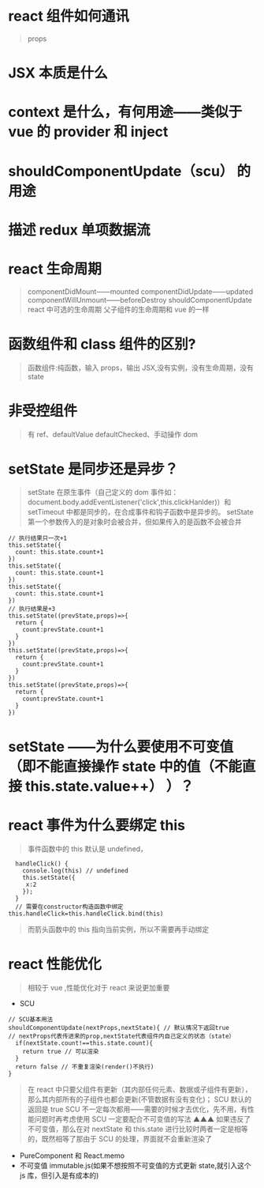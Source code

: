 # react 组件如何通讯

> props

# JSX 本质是什么

# context 是什么，有何用途——类似于 vue 的 provider 和 inject

# shouldComponentUpdate（scu） 的用途

# 描述 redux 单项数据流

# react 生命周期

> componentDidMount——mounted componentDidUpdate——updated componentWillUnmount——beforeDestroy
> shouldComponentUpdate react 中可选的生命周期
> 父子组件的生命周期和 vue 的一样

# 函数组件和 class 组件的区别?

> 函数组件:纯函数，输入 props，输出 JSX,没有实例，没有生命周期，没有 state

# 非受控组件

> 有 ref、defaultValue defaultChecked、手动操作 dom

# setState 是同步还是异步？

> setState 在原生事件（自己定义的 dom 事件如：document.body.addEventListener('click',this.clickHanlder)）和 setTimeout 中都是同步的，在合成事件和钩子函数中是异步的。
> setState 第一个参数传入的是对象时会被合并，但如果传入的是函数不会被合并

```
// 执行结果只一次+1
this.setState({
  count: this.state.count+1
})
this.setState({
  count: this.state.count+1
})
this.setState({
  count: this.state.count+1
})
// 执行结果是+3
this.setState((prevState,props)=>{
  return {
    count:prevState.count+1
  }
})
this.setState((prevState,props)=>{
  return {
    count:prevState.count+1
  }
})
this.setState((prevState,props)=>{
  return {
    count:prevState.count+1
  }
})
```

# setState ——为什么要使用不可变值（即不能直接操作 state 中的值（不能直接 this.state.value++） ）？

# react 事件为什么要绑定 this

> 事件函数中的 this 默认是 undefined，

```
  handleClick() {
    console.log(this) // undefined
    this.setState({
     x:2
    });
  }
  // 需要在constructor构造函数中绑定 this.handleClick=this.handleClick.bind(this)
```

> 而箭头函数中的 this 指向当前实例，所以不需要再手动绑定

# react 性能优化

> 相较于 vue ,性能优化对于 react 来说更加重要

- SCU

```
// SCU基本用法
shouldComponentUpdate(nextProps,nextState){ // 默认情况下返回true
// nextProps代表传进来的prop,nextState代表组件内自己定义的状态（state）
  if(nextState.count!==this.state.count){
    return true // 可以渲染
  }
  return false // 不重复渲染(render()不执行)
}
```

> 在 react 中只要父组件有更新（其内部任何元素、数据或子组件有更新），那么其内部所有的子组件也都会更新(不管数据有没有变化)；
> SCU 默认的返回是 true
> SCU 不一定每次都用——需要的时候才去优化，先不用，有性能问题时再考虑使用
> SCU 一定要配合不可变值的写法 ▲▲▲
> 如果违反了不可变值，那么在对 nextState 和 this.state 进行比较时两者一定是相等的，既然相等了那由于 SCU 的处理，界面就不会重新渲染了

- PureComponent 和 React.memo
- 不可变值 immutable.js(如果不想按照不可变值的方式更新 state,就引入这个 js 库，但引入是有成本的)
